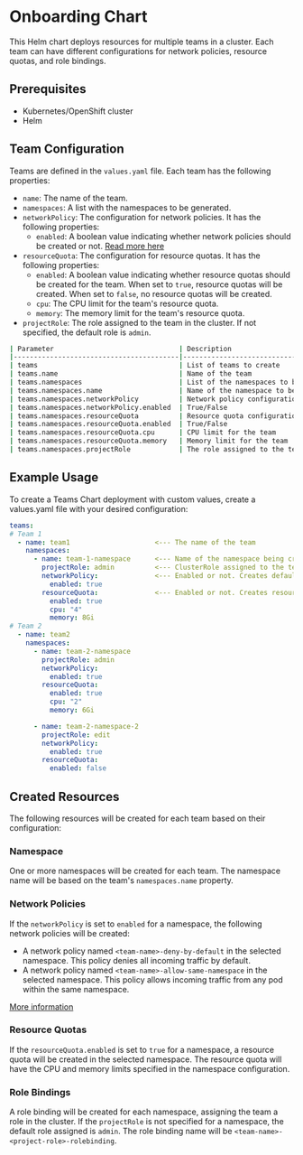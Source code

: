 # Onboarding Chart

This Helm chart deploys resources for multiple teams in a cluster. Each team can have different configurations for network policies, resource quotas, and role bindings.
## Prerequisites

- Kubernetes/OpenShift cluster
- Helm
## Team Configuration

Teams are defined in the `values.yaml` file. Each team has the following properties:

- `name`: The name of the team.
- `namespaces`: A list with the namespaces to be generated.
- `networkPolicy`: The configuration for network policies. It has the following properties:
  - `enabled`: A boolean value indicating whether network policies should be created or not. [Read more here](#network-policies)
- `resourceQuota`: The configuration for resource quotas. It has the following properties:
  - `enabled`: A boolean value indicating whether resource quotas should be created for the team. When set to `true`, resource quotas will be created. When set to `false`, no resource quotas will be created.
  - `cpu`: The CPU limit for the team's resource quota.
  - `memory`: The memory limit for the team's resource quota.
- `projectRole`: The role assigned to the team in the cluster. If not specified, the default role is `admin`.

```bash
| Parameter                               | Description                                  | Default |
|-----------------------------------------|----------------------------------------------|---------|
| teams                                   | List of teams to create                      |   []    |
| teams.name                              | Name of the team                             |         |
| teams.namespaces                        | List of the namespaces to be created         |   []    |
| teams.namespaces.name                   | Name of the namespace to be created          |         |
| teams.namespaces.networkPolicy          | Network policy configuration for the team    |         |
| teams.namespaces.networkPolicy.enabled  | True/False                                   |  False  |
| teams.namespaces.resourceQuota          | Resource quota configuration for the team    |         |
| teams.namespaces.resourceQuota.enabled  | True/False                                   |  False  |
| teams.namespaces.resourceQuota.cpu      | CPU limit for the team                       |         |
| teams.namespaces.resourceQuota.memory   | Memory limit for the team                    |         |
| teams.namespaces.projectRole            | The role assigned to the team in the cluster |  admin  |
```

## Example Usage
To create a Teams Chart deployment with custom values, create a values.yaml file with your desired configuration:

```yaml
teams:
# Team 1
  - name: team1                     <--- The name of the team
    namespaces:
      - name: team-1-namespace      <--- Name of the namespace being created
        projectRole: admin          <--- ClusterRole assigned to the team. Default = admin   
        networkPolicy:              <--- Enabled or not. Creates default networkPolicies. Default = false
          enabled: true
        resourceQuota:              <--- Enabled or not. Creates resourceQuotas for the namespace. Default = false
          enabled: true
          cpu: "4"
          memory: 8Gi
# Team 2
  - name: team2
    namespaces:
      - name: team-2-namespace
        projectRole: admin
        networkPolicy:
          enabled: true
        resourceQuota:
          enabled: true
          cpu: "2"
          memory: 6Gi

      - name: team-2-namespace-2
        projectRole: edit
        networkPolicy:
          enabled: true
        resourceQuota:
          enabled: false
```
## Created Resources

The following resources will be created for each team based on their configuration:

### Namespace

One or more namespaces will be created for each team. The namespace name will be based on the team's `namespaces.name` property.

### Network Policies

If the `networkPolicy` is set to `enabled` for a namespace, the following network policies will be created:

- A network policy named `<team-name>-deny-by-default` in the selected namespace. This policy denies all incoming traffic by default.
- A network policy named `<team-name>-allow-same-namespace` in the selected namespace. This policy allows incoming traffic from any pod within the same namespace.

[More information](https://docs.openshift.com/container-platform/latest/networking/network_policy/creating-network-policy.html#nw-networkpolicy-create-cli_creating-network-policy)
### Resource Quotas

If the `resourceQuota.enabled` is set to `true` for a namespace, a resource quota will be created in the selected namespace. The resource quota will have the CPU and memory limits specified in the namespace configuration.

### Role Bindings

A role binding will be created for each namespace, assigning the team a role in the cluster. If the `projectRole` is not specified for a namespace, the default role assigned is `admin`. The role binding name will be `<team-name>-<project-role>-rolebinding`.
